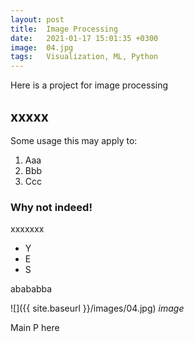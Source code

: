 ```yaml
---
layout: post
title:  Image Processing
date:   2021-01-17 15:01:35 +0300
image:  04.jpg
tags:   Visualization, ML, Python
---
```

Here is a project for image processing 

## xxxxx

Some usage this may apply to:

1. Aaa
2. Bbb
3. Ccc

### Why not indeed!

xxxxxxx

* Y
* E
* S

abababba

![]({{ site.baseurl }}/images/04.jpg)
*image*

Main P here